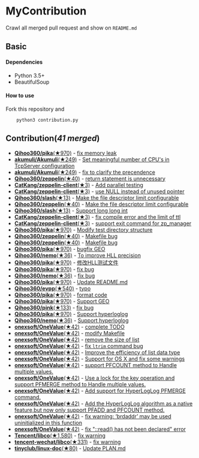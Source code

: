 
# MyContribution
Crawl all merged pull request and show on `README.md`

## Basic

#### Dependencies
 * Python 3.5+
 * BeautifulSoup

#### How to use
Fork this repository and 
        
        python3 contribution.py

## Contribution(***41 merged***)
 * [**Qihoo360/pika**(★970)](https://github.com/Qihoo360/pika) - [fix memory leak](https://github.com/Qihoo360/pika/pull/98)
 * [**akumuli/Akumuli**(★249)](https://github.com/akumuli/Akumuli) - [Set meaningful number of CPU's in TcpServer configuration](https://github.com/akumuli/Akumuli/pull/184)
 * [**akumuli/Akumuli**(★249)](https://github.com/akumuli/Akumuli) - [fix to clarify the precendence](https://github.com/akumuli/Akumuli/pull/182)
 * [**Qihoo360/zeppelin**(★40)](https://github.com/Qihoo360/zeppelin) - [return statement is unnecessary](https://github.com/Qihoo360/zeppelin/pull/6)
 * [**CatKang/zeppelin-client**(★3)](https://github.com/CatKang/zeppelin-client) - [Add parallel testing](https://github.com/CatKang/zeppelin-client/pull/4)
 * [**CatKang/zeppelin-client**(★3)](https://github.com/CatKang/zeppelin-client) - [use NULL instead of unused pointer](https://github.com/CatKang/zeppelin-client/pull/3)
 * [**Qihoo360/slash**(★13)](https://github.com/Qihoo360/slash) - [Make the file descriptor limit configurable](https://github.com/Qihoo360/slash/pull/3)
 * [**Qihoo360/zeppelin**(★40)](https://github.com/Qihoo360/zeppelin) - [Make the file descriptor limit configurable](https://github.com/Qihoo360/zeppelin/pull/5)
 * [**Qihoo360/slash**(★13)](https://github.com/Qihoo360/slash) - [Support long long int](https://github.com/Qihoo360/slash/pull/2)
 * [**CatKang/zeppelin-client**(★3)](https://github.com/CatKang/zeppelin-client) - [fix compile error and the limit of ttl](https://github.com/CatKang/zeppelin-client/pull/2)
 * [**CatKang/zeppelin-client**(★3)](https://github.com/CatKang/zeppelin-client) - [support exit command for zp_manager](https://github.com/CatKang/zeppelin-client/pull/1)
 * [**Qihoo360/pika**(★970)](https://github.com/Qihoo360/pika) - [Modify test directory structure](https://github.com/Qihoo360/pika/pull/90)
 * [**Qihoo360/zeppelin**(★40)](https://github.com/Qihoo360/zeppelin) - [Makefile bug](https://github.com/Qihoo360/zeppelin/pull/4)
 * [**Qihoo360/zeppelin**(★40)](https://github.com/Qihoo360/zeppelin) - [Makefile bug](https://github.com/Qihoo360/zeppelin/pull/3)
 * [**Qihoo360/pika**(★970)](https://github.com/Qihoo360/pika) - [bugfix GEO](https://github.com/Qihoo360/pika/pull/77)
 * [**Qihoo360/nemo**(★36)](https://github.com/Qihoo360/nemo) - [To improve HLL precision](https://github.com/Qihoo360/nemo/pull/8)
 * [**Qihoo360/pika**(★970)](https://github.com/Qihoo360/pika) - [修改HLL测试文件](https://github.com/Qihoo360/pika/pull/74)
 * [**Qihoo360/pika**(★970)](https://github.com/Qihoo360/pika) - [fix bug](https://github.com/Qihoo360/pika/pull/72)
 * [**Qihoo360/nemo**(★36)](https://github.com/Qihoo360/nemo) - [fix bug](https://github.com/Qihoo360/nemo/pull/7)
 * [**Qihoo360/pika**(★970)](https://github.com/Qihoo360/pika) - [Update README.md](https://github.com/Qihoo360/pika/pull/71)
 * [**Qihoo360/evpp**(★540)](https://github.com/Qihoo360/evpp) - [typo](https://github.com/Qihoo360/evpp/pull/1)
 * [**Qihoo360/pika**(★970)](https://github.com/Qihoo360/pika) - [format code](https://github.com/Qihoo360/pika/pull/66)
 * [**Qihoo360/pika**(★970)](https://github.com/Qihoo360/pika) - [Support GEO](https://github.com/Qihoo360/pika/pull/59)
 * [**Qihoo360/pink**(★133)](https://github.com/Qihoo360/pink) - [fix bug](https://github.com/Qihoo360/pink/pull/3)
 * [**Qihoo360/pika**(★970)](https://github.com/Qihoo360/pika) - [Support hyperloglog](https://github.com/Qihoo360/pika/pull/56)
 * [**Qihoo360/nemo**(★36)](https://github.com/Qihoo360/nemo) - [Support hyperloglog](https://github.com/Qihoo360/nemo/pull/6)
 * [**onexsoft/OneValue**(★42)](https://github.com/onexsoft/OneValue) - [complete TODO](https://github.com/onexsoft/OneValue/pull/21)
 * [**onexsoft/OneValue**(★42)](https://github.com/onexsoft/OneValue) - [modify Makefile](https://github.com/onexsoft/OneValue/pull/20)
 * [**onexsoft/OneValue**(★42)](https://github.com/onexsoft/OneValue) - [remove the size of list](https://github.com/onexsoft/OneValue/pull/19)
 * [**onexsoft/OneValue**(★42)](https://github.com/onexsoft/OneValue) - [fix `ltrim` command bug](https://github.com/onexsoft/OneValue/pull/17)
 * [**onexsoft/OneValue**(★42)](https://github.com/onexsoft/OneValue) - [Improve the efficiency of list data type](https://github.com/onexsoft/OneValue/pull/16)
 * [**onexsoft/OneValue**(★42)](https://github.com/onexsoft/OneValue) - [Support for OS X and fix some warnings](https://github.com/onexsoft/OneValue/pull/15)
 * [**onexsoft/OneValue**(★42)](https://github.com/onexsoft/OneValue) - [support PFCOUNT method to Handle multiple values.](https://github.com/onexsoft/OneValue/pull/12)
 * [**onexsoft/OneValue**(★42)](https://github.com/onexsoft/OneValue) - [Use a lock for the key operation and support PFMERGE  method  to Handle multiple values.](https://github.com/onexsoft/OneValue/pull/9)
 * [**onexsoft/OneValue**(★42)](https://github.com/onexsoft/OneValue) - [Add support for HyperLogLog PFMERGE command.](https://github.com/onexsoft/OneValue/pull/8)
 * [**onexsoft/OneValue**(★42)](https://github.com/onexsoft/OneValue) - [Add the HyperLogLog algorithm as a native feature,but now only support PFADD and PFCOUNT method.](https://github.com/onexsoft/OneValue/pull/6)
 * [**onexsoft/OneValue**(★42)](https://github.com/onexsoft/OneValue) - [fix warning: ‘brdaddr’ may be used uninitialized in this function](https://github.com/onexsoft/OneValue/pull/3)
 * [**onexsoft/OneValue**(★42)](https://github.com/onexsoft/OneValue) - [fix "::read() has not been declared" error](https://github.com/onexsoft/OneValue/pull/1)
 * [**Tencent/libco**(★1,580)](https://github.com/Tencent/libco) - [fix warning](https://github.com/Tencent/libco/pull/1)
 * [**tencent-wechat/libco**(★331)](https://github.com/tencent-wechat/libco) - [fix warning](https://github.com/tencent-wechat/libco/pull/1)
 * [**tinyclub/linux-doc**(★80)](https://github.com/tinyclub/linux-doc) - [Update PLAN.md](https://github.com/tinyclub/linux-doc/pull/5)
